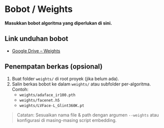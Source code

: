 # Bobot / Weights

**Masukkan bobot algoritma yang diperlukan di sini.**

## Link unduhan bobot
- [Google Drive – Weights](https://drive.google.com/drive/folders/1Dl8puY93i-INJ4ZPU0og4mPqYvm-n6zR?usp=drive_link)

## Penempatan berkas (opsional)
1. Buat folder `weights/` di root proyek (jika belum ada).
2. Salin berkas bobot ke dalam `weights/` atau subfolder per-algoritma. Contoh:
   - `weights/adaface_ir100.pth`
   - `weights/facenet.h5`
   - `weights/LVFace-L_Glint360K.pt`

> Catatan: Sesuaikan nama file & path dengan argumen `--weights` atau konfigurasi di masing-masing script embedding.
